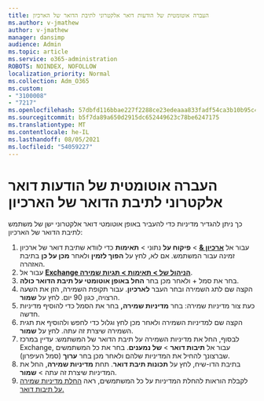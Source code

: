 ```yaml
---
title: העברה אוטומטית של הודעות דואר אלקטרוני לתיבת הדואר של הארכיון
ms.author: v-jmathew
author: v-jmathew
manager: dansimp
audience: Admin
ms.topic: article
ms.service: o365-administration
ROBOTS: NOINDEX, NOFOLLOW
localization_priority: Normal
ms.collection: Adm_O365
ms.custom:
- "3100008"
- "7217"
ms.openlocfilehash: 57dbfd116bbae227f2288ce23edeaaa833fadf54ca3b10b95c49512758542e32
ms.sourcegitcommit: b5f7da89a650d2915dc652449623c78be6247175
ms.translationtype: MT
ms.contentlocale: he-IL
ms.lasthandoff: 08/05/2021
ms.locfileid: "54059227"
---
```

# <a name="automatically-move-email-messages-to-the-archive-mailbox"></a>העברה אוטומטית של הודעות דואר אלקטרוני לתיבת הדואר של הארכיון

כך ניתן להגדיר מדיניות כדי להעביר באופן אוטומטי דואר אלקטרוני ישן של משתמש לתיבת הדואר של הארכיון:

1. עבור אל [**ארכיון &**](https://go.microsoft.com/fwlink/p/?linkid=2077143)  >  **פיקוח על** נתוני  >  **תאימות** כדי לוודא שתיבת דואר של ארכיון זמינה עבור המשתמש. אם לא, לחץ על **הפוך לזמין** ולאחר **מכן על כן** בתיבת האזהרה.
2. עבור אל [**Exchange הניהול של > תאימות > תגיות שמירה**](https://go.microsoft.com/fwlink/?linkid=2059104).
3. בחר את סמל + ולאחר מכן בחר **החל באופן אוטומטי על תיבת הדואר כולה**.
4. הקצה שם לתג השמירה ובחר העבר **לארכיון**. עבור תקופת השמירה, הזן את השעה הרצויה, כגון 90 יום. לחץ על **שמור**.
5. כעת צור מדיניות שמירה: בחר **מדיניות שמירה,** בחר את הסמל כדי להוסיף מדיניות חדשה.
6. הקצה שם למדיניות השמירה ולאחר מכן לחץ וגלול כדי לחפש ולהוסיף את תגית השמירה שיצרת זה עתה. לחץ על **שמור**.
7. לבסוף, החל את מדיניות השמירה על תיבת הדואר של המשתמש: עדיין במרכז Exchange, עבור אל **תיבות דואר**  >  **של נמענים**. בחר את כל המשתמשים שברצונך להחיל את המדיניות שלהם ולאחר מכן בחר **ערוך** (סמל העיפרון).
8. בתיבת הדו-שיח, לחץ על **תכונות תיבת דואר**. תחת **מדיניות שמירה**, החל את המדיניות שיצרת זה עתה > **שמור**.
9. לקבלת הוראות להחלת המדיניות על כל המשתמשים, ראה [החלת מדיניות שמירה על תיבות דואר.](https://docs.microsoft.com/exchange/security-and-compliance/messaging-records-management/apply-retention-policy)
